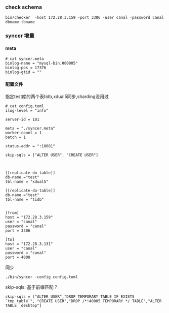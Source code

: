 ### check schema 

```
bin/checker  -host 172.28.3.159 -port 3306 -user canal -password canal dbname tbname
```

### syncer 增量

#### meta 

```
# cat syncer.meta 
binlog-name = "mysql-bin.000005"
binlog-pos = 17376
binlog-gtid = ""
```
#### 配置文件   

指定test库的两个表tidb,xdual5同步,sharding没用过

 ```
 # cat config.toml 
ilog-level = "info"

server-id = 101

meta = "./syncer.meta"
worker-count = 1
batch = 1

status-addr = ":10081"

skip-sqls = ["ALTER USER", "CREATE USER"]



[[replicate-do-table]]
db-name ="test"
tbl-name = "xdual5"

[[replicate-do-table]]
db-name ="test"
tbl-name = "tidb"


[from]
host = "172.28.3.159"
user = "canal"
password = "canal"
port = 3306

[to]
host = "172.28.3.131"
user = "canal"
password = "canal"
port = 4000
 ```
 
同步

```
./bin/syncer -config config.toml
```

skip-sqls: 基于前缀匹配？

```
skip-sqls = ["ALTER USER","DROP TEMPORARY TABLE IF EXISTS `tmp_table`", "CREATE USER","DROP /*!40005 TEMPORARY */ TABLE","ALTER TABLE `desktop"]
```
 
